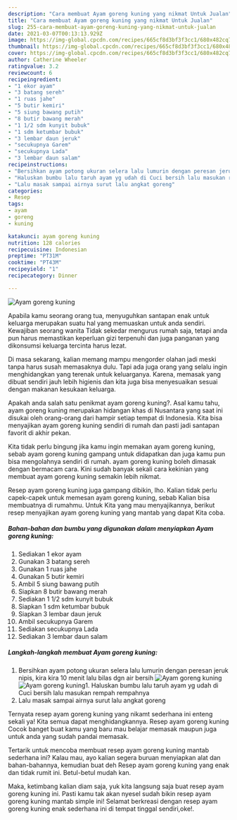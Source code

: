 ```yaml
---
description: "Cara membuat Ayam goreng kuning yang nikmat Untuk Jualan"
title: "Cara membuat Ayam goreng kuning yang nikmat Untuk Jualan"
slug: 255-cara-membuat-ayam-goreng-kuning-yang-nikmat-untuk-jualan
date: 2021-03-07T00:13:13.929Z
image: https://img-global.cpcdn.com/recipes/665cf8d3bf3f3cc1/680x482cq70/ayam-goreng-kuning-foto-resep-utama.jpg
thumbnail: https://img-global.cpcdn.com/recipes/665cf8d3bf3f3cc1/680x482cq70/ayam-goreng-kuning-foto-resep-utama.jpg
cover: https://img-global.cpcdn.com/recipes/665cf8d3bf3f3cc1/680x482cq70/ayam-goreng-kuning-foto-resep-utama.jpg
author: Catherine Wheeler
ratingvalue: 3.2
reviewcount: 6
recipeingredient:
- "1 ekor ayam"
- "3 batang sereh"
- "1 ruas jahe"
- "5 butir kemiri"
- "5 siung bawang putih"
- "8 butir bawang merah"
- "1 1/2 sdm kunyit bubuk"
- "1 sdm ketumbar bubuk"
- "3 lembar daun jeruk"
- "secukupnya Garem"
- "secukupnya Lada"
- "3 lembar daun salam"
recipeinstructions:
- "Bersihkan ayam potong ukuran selera lalu lumurin dengan peresan jeruk nipis, kira kira 10 menit lalu bilas dgn air bersih"
- "Haluskan bumbu lalu taruh ayam yg udah di Cuci bersih lalu masukan rempah rempahnya"
- "Lalu masak sampai airnya surut lalu angkat goreng"
categories:
- Resep
tags:
- ayam
- goreng
- kuning

katakunci: ayam goreng kuning 
nutrition: 128 calories
recipecuisine: Indonesian
preptime: "PT31M"
cooktime: "PT43M"
recipeyield: "1"
recipecategory: Dinner

---
```



![Ayam goreng kuning](https://img-global.cpcdn.com/recipes/665cf8d3bf3f3cc1/680x482cq70/ayam-goreng-kuning-foto-resep-utama.jpg)

Apabila kamu seorang orang tua, menyuguhkan santapan enak untuk keluarga merupakan suatu hal yang memuaskan untuk anda sendiri. Kewajiban seorang  wanita Tidak sekedar mengurus rumah saja, tetapi anda pun harus memastikan keperluan gizi terpenuhi dan juga panganan yang dikonsumsi keluarga tercinta harus lezat.

Di masa  sekarang, kalian memang mampu mengorder olahan jadi meski tanpa harus susah memasaknya dulu. Tapi ada juga orang yang selalu ingin menghidangkan yang terenak untuk keluarganya. Karena, memasak yang dibuat sendiri jauh lebih higienis dan kita juga bisa menyesuaikan sesuai dengan makanan kesukaan keluarga. 



Apakah anda salah satu penikmat ayam goreng kuning?. Asal kamu tahu, ayam goreng kuning merupakan hidangan khas di Nusantara yang saat ini disukai oleh orang-orang dari hampir setiap tempat di Indonesia. Kita bisa menyajikan ayam goreng kuning sendiri di rumah dan pasti jadi santapan favorit di akhir pekan.

Kita tidak perlu bingung jika kamu ingin memakan ayam goreng kuning, sebab ayam goreng kuning gampang untuk didapatkan dan juga kamu pun bisa mengolahnya sendiri di rumah. ayam goreng kuning boleh dimasak dengan bermacam cara. Kini sudah banyak sekali cara kekinian yang membuat ayam goreng kuning semakin lebih nikmat.

Resep ayam goreng kuning juga gampang dibikin, lho. Kalian tidak perlu capek-capek untuk memesan ayam goreng kuning, sebab Kalian bisa membuatnya di rumahmu. Untuk Kita yang mau menyajikannya, berikut resep menyajikan ayam goreng kuning yang mantab yang dapat Kita coba.

<!--inarticleads1-->

##### Bahan-bahan dan bumbu yang digunakan dalam menyiapkan Ayam goreng kuning:

1. Sediakan 1 ekor ayam
1. Gunakan 3 batang sereh
1. Gunakan 1 ruas jahe
1. Gunakan 5 butir kemiri
1. Ambil 5 siung bawang putih
1. Siapkan 8 butir bawang merah
1. Sediakan 1 1/2 sdm kunyit bubuk
1. Siapkan 1 sdm ketumbar bubuk
1. Siapkan 3 lembar daun jeruk
1. Ambil secukupnya Garem
1. Sediakan secukupnya Lada
1. Sediakan 3 lembar daun salam




<!--inarticleads2-->

##### Langkah-langkah membuat Ayam goreng kuning:

1. Bersihkan ayam potong ukuran selera lalu lumurin dengan peresan jeruk nipis, kira kira 10 menit lalu bilas dgn air bersih
<img src="https://img-global.cpcdn.com/steps/8d54defcffa44d94/160x128cq70/ayam-goreng-kuning-langkah-memasak-1-foto.jpg" alt="Ayam goreng kuning"><img src="https://img-global.cpcdn.com/steps/bd3deb53deb19124/160x128cq70/ayam-goreng-kuning-langkah-memasak-1-foto.jpg" alt="Ayam goreng kuning">1. Haluskan bumbu lalu taruh ayam yg udah di Cuci bersih lalu masukan rempah rempahnya
1. Lalu masak sampai airnya surut lalu angkat goreng




Ternyata resep ayam goreng kuning yang nikamt sederhana ini enteng sekali ya! Kita semua dapat menghidangkannya. Resep ayam goreng kuning Cocok banget buat kamu yang baru mau belajar memasak maupun juga untuk anda yang sudah pandai memasak.

Tertarik untuk mencoba membuat resep ayam goreng kuning mantab sederhana ini? Kalau mau, ayo kalian segera buruan menyiapkan alat dan bahan-bahannya, kemudian buat deh Resep ayam goreng kuning yang enak dan tidak rumit ini. Betul-betul mudah kan. 

Maka, ketimbang kalian diam saja, yuk kita langsung saja buat resep ayam goreng kuning ini. Pasti kamu tak akan nyesel sudah bikin resep ayam goreng kuning mantab simple ini! Selamat berkreasi dengan resep ayam goreng kuning enak sederhana ini di tempat tinggal sendiri,oke!.

